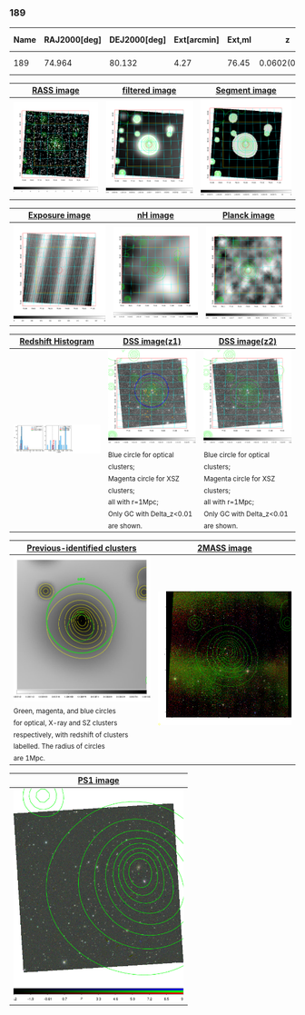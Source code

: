 <div STYLE="page-break-after: always;"></div>

### 189

|Name|RAJ2000[deg]|DEJ2000[deg] |Ext[arcmin]| Ext,ml | z | z_src| C|GC(XSZ,Delta_z<0.01)| GC(OPT,Delta_z<0.01)|GC| R_sig[arcmin] | R500[arcmin] | R500[Mpc]| CRsig[c/s] | CR500[c/s] |L500[1E44 erg/s]|F500[1E-12 erg/s/cm^2]| M500[1E14 Msun]|Tx[keV]|Cnt_sig|Beta|Rc[arcmin]|Comment|Alias|
|---|---|---|---|---|---|------|---|--------|---------|----------|---|---|---|---|---|---|---|---|---|---|---|---|---|---|
|189| 74.964| 80.132| 4.27| 76.45| 0.0602(0.007)| z1, z_opt| S| -| A, W| A, W| 14.162| 10.646| 0.743| 0.205(0.032)| 0.197(0.030)| 0.284(0.026)| 3.263(0.295)| 1.23(0.06)| 2.48(0.07)| 111.4| 0.796(-0.148+0.136)| 6.280(-1.503+1.228)| -| t215|

|[RASS image](../image/189/189_img.pdf)|[filtered image](../image/189/189_fil.pdf)|[Segment image](../image/189/189_seg.pdf)|
|-------------------|--------------------|-------------------|
| <img src="../image/189/189_img.png" width="300">  | <img src="../image/189/189_fil.png" width="300">   | <img src="../image/189/189_seg.png" width="300">  |

|[Exposure image](../image/189/189_mex.pdf)| [nH image](../image/189/189_nh.pdf)| [Planck image](../image/189/189_p.pdf)|
|-------------------|--------------------|-------------------|
|<img src="../image/189/189_mex.png" width="300">   | <img src="../image/189/189_nh.png" width="300">    | <img src="../image/189/189_p.png" width="300"> |

|[Redshift Histogram](../image/189/189_zg.pdf) | [DSS image(z1)](../image/189/189_dss_z1.pdf)      |  [DSS image(z2)](../image/189/189_dss_z2.pdf)    |
|-------------------|--------------------|-------------------|
|<img src="../image/189/189_zg.png" width="300"> |<img src="../image/189/189_dss_z1.png" width="300"> <sub><br>Blue circle for optical clusters; <br>Magenta circle for XSZ clusters; <br>all with r=1Mpc; <br>Only GC with Delta_z<0.01 are shown. </sub>| <img src="../image/189/189_dss_z2.png" width="300"><sub><br>Blue circle for optical clusters; <br>Magenta circle for XSZ clusters; <br>all with r=1Mpc; <br>Only GC with Delta_z<0.01 are shown. </sub> |

|[Previous-identified clusters](../image/189/189_gc.pdf) | [2MASS image](../image/189/189_2mass.pdf)      |
|-------------------|-------------------|
|<img src=../image/189/189_gc.png width="300"> <br><sub>Green, magenta, and blue circles <br>for optical, X-ray and SZ clusters <br>respectively, with redshift of clusters <br>labelled. The radius of circles <br>are 1Mpc.</sub>|<img src="../image/189/189_2mass.png" width="300">  |

|[PS1 image](../image/189/189_ps1.pdf)            |
|-------------------|
| <img src="../image/189/189_ps1.png" width="300">  |
